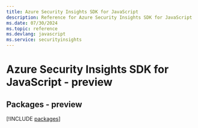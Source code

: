 ```yaml
---
title: Azure Security Insights SDK for JavaScript
description: Reference for Azure Security Insights SDK for JavaScript
ms.date: 07/30/2024
ms.topic: reference
ms.devlang: javascript
ms.service: securityinsights
---
```

# Azure Security Insights SDK for JavaScript - preview
## Packages - preview
[!INCLUDE [packages](security-insights-index.md)]